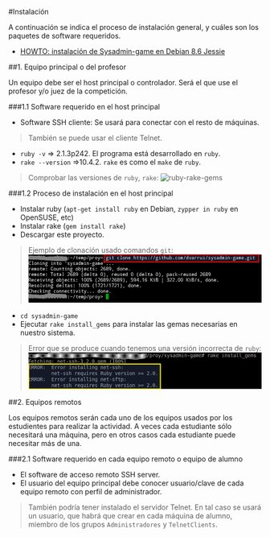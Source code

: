 #Instalación

A continuación se indica el proceso de instalación general, y cuáles son los
paquetes de software requeridos.

* [HOWTO: instalación de Sysadmin-game en Debian 8.6 Jessie](./debian.md)

##1. Equipo principal o del profesor

Un equipo debe ser el host principal o controlador.
Será el que use el profesor y/o juez de la competición.

###1.1 Software requerido en el host principal
* Software SSH cliente: Se usará para conectar con el resto de máquinas.
> También se puede usar el cliente Telnet.
* `ruby -v` => 2.1.3p242. El programa está desarrollado en `ruby`.
* `rake --version` =>10.4.2. `rake` es como el `make` de `ruby`.

> Comprobar las versiones de `ruby`, `rake`:
> ![ruby-rake-gems](../images/ruby-rake-gems.png)
>

###1.2 Proceso de instalación en el host principal
* Instalar ruby (`apt-get install ruby` en Debian, `zypper in ruby` en OpenSUSE, etc)
* Instalar rake (`gem install rake`)
* Descargar este proyecto.

> Ejemplo de clonación usado comandos `git`:
> ![git-clone](../../images/git-clone.png)
>

* `cd sysadmin-game`
* Ejecutar `rake install_gems` para instalar las gemas necesarias en nuestro sistema.

> Error que se produce cuando tenemos una versión incorrecta de `ruby`:
> ![error-version](../../images/error-version.png)


##2. Equipos remotos

Los equipos remotos serán cada uno de los equipos usados por los estudientes
para realizar la actividad. A veces cada estudiante sólo necesitará una máquina,
pero en otros casos cada estudiante puede necesitar más de una.

###2.1 Software requerido en cada equipo remoto o equipo de alumno
* El software de acceso remoto SSH server.
* El usuario del equipo principal debe conocer usuario/clave de cada equipo
remoto con perfil de administrador.

> También podría tener instalado el servidor Telnet.
> En tal caso se usará un usuario, que habrá que crear en cada
máquina de alumno, miembro de los grupos `Administradores` y `TelnetClients`.
